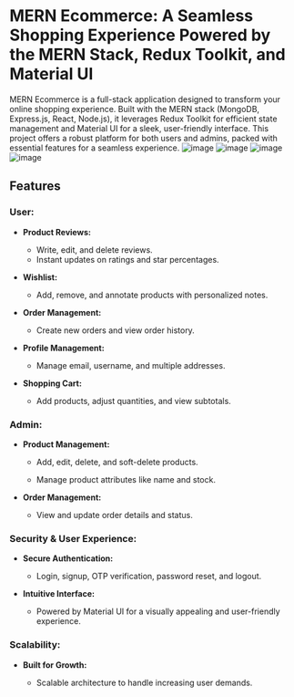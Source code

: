 # MERN Ecommerce: A Seamless Shopping Experience Powered by the MERN Stack, Redux Toolkit, and Material UI
MERN Ecommerce is a full-stack application designed to transform your online shopping experience. Built with the MERN stack (MongoDB, Express.js, React, Node.js), it leverages Redux Toolkit for efficient state management and Material UI for a sleek, user-friendly interface. This project offers a robust platform for both users and admins, packed with essential features for a seamless experience.
![image](https://github.com/user-attachments/assets/f56dbd50-2c12-497f-b516-128244e555ba)
![image](https://github.com/user-attachments/assets/c9b47978-3b49-480e-920f-a9a23d4d7fa7)
![image](https://github.com/user-attachments/assets/10329bc9-0e1d-4cf8-a0da-f359b4cb7f5b)
![image](https://github.com/user-attachments/assets/f06e59ef-1b7d-44a4-b65f-fc744c752afa)





## **Features**
### **User:**

   - **Product Reviews:**
     
     - Write, edit, and delete reviews.
     - Instant updates on ratings and star percentages.
    
   - **Wishlist:**
  
     - Add, remove, and annotate products with personalized notes.
    
   - **Order Management:**
  
     - Create new orders and view order history.
    
   - **Profile Management:**
  
     - Manage email, username, and multiple addresses.
    
   - **Shopping Cart:**
  
     - Add products, adjust quantities, and view subtotals.

### **Admin:**

   - **Product Management:**
  
     - Add, edit, delete, and soft-delete products.
    
     - Manage product attributes like name and stock.
    
   - **Order Management:**
  
     - View and update order details and status.
    
### **Security & User Experience:**

   - **Secure Authentication:**
  
     - Login, signup, OTP verification, password reset, and logout.
    
   - **Intuitive Interface:**
  
     - Powered by Material UI for a visually appealing and user-friendly experience.
    
### **Scalability:**

   - **Built for Growth:**
  
     - Scalable architecture to handle increasing user demands.
